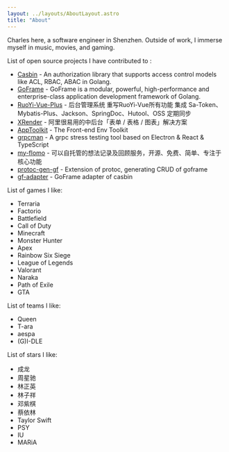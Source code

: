```yaml
---
layout: ../layouts/AboutLayout.astro
title: "About"
---
```


Charles here, a software engineer in Shenzhen. Outside of work, I immerse myself in music, movies, and gaming.

List of open source projects I have contributed to
:

- [Casbin](https://github.com/casbin/casbin) - An authorization library that supports access control models like ACL, RBAC, ABAC in Golang.
- [GoFrame](https://github.com/gogf/gf) - GoFrame is a modular, powerful, high-performance and enterprise-class application development framework of Golang.
- [RuoYi-Vue-Plus](https://gitee.com/dromara/RuoYi-Vue-Plus) - 后台管理系统 重写RuoYi-Vue所有功能 集成 Sa-Token、Mybatis-Plus、Jackson、SpringDoc、Hutool、OSS 定期同步
- [XRender](https://github.com/alibaba/x-render) - 阿里很易用的中后台「表单 / 表格 / 图表」解决方案
- [AppToolkit](https://github.com/apptools-lab/AppToolkit) - The Front-end Env Toolkit
- [grpcman](https://github.com/grpcman/grpcman) - A grpc stress testing tool based on Electron & React & TypeScript
- [my-flomo](https://github.com/jerryshell/my-flomo-server) - 可以自托管的想法记录及回顾服务，开源、免费、简单、专注于核心功能
- [protoc-gen-gf](https://github.com/zcyc/protoc-gen-gf) - Extension of protoc, generating CRUD of goframe
- [gf-adapter](https://github.com/zcyc/gf-adapter) - GoFrame adapter of casbin

List of games I like:

- Terraria
- Factorio
- Battlefield
- Call of Duty
- Minecraft
- Monster Hunter
- Apex
- Rainbow Six Siege
- League of Legends
- Valorant
- Naraka
- Path of Exile
- GTA

List of teams I like:

- Queen
- T-ara
- aespa
- (G)I-DLE

List of stars I like:

- 成龙
- 周星驰
- 林正英
- 林子祥
- 邓紫棋
- 蔡依林
- Taylor Swift
- PSY
- IU
- MARiA

